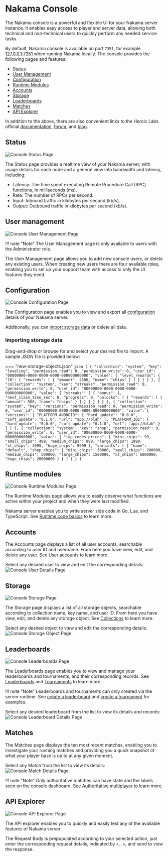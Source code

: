 # Nakama Console

The Nakama console is a powerful and flexible UI for your Nakama server instance. It enables easy access to player and server data, allowing both technical and non-technical users to quickly perform any needed service tasks.

By default, Nakama console is available on port `7351`, for example [127.0.0.1:7351](http://127.0.0.1:7351) when running Nakama locally. The console provides the following pages and features:

* [Status](#status)
* [User Management](#user-management)
* [Configuration](#configuration)
* [Runtime Modules](#runtime-modules)
* [Accounts](#accounts)
* [Storage](#storage)
* [Leaderboards](#leaderboards)
* [Matches](#matches)
* [API Explorer](#api-explorer)

In addition to the above, there are also convenient links to the Heroic Labs official [documentation](https://heroiclabs.com/docs/), [forum](https://forum.heroiclabs.com/), and [blog](https://heroiclabs.com/blog/).

## Status

![Console Status Page](images/console/console-status.png)

The Status page provides a realtime view of your Nakama server, with usage details for each node and a general view into bandwidth and latency, including:

* Latency: The time spent executing Remote Procedure Call (RPC) functions, in milliseconds (ms).
* Rate: The number of RPCs per second.
* Input: Inbound traffic in kilobytes per second (kb/s).
* Output: Outbound traffic in kilobytes per second (kb/s).

## User management

![Console User Management Page](images/console/console-user-management.png)

!!! note "Note"
    The User Management page is only available to users with the Administrator role.

The User Management page allows you to add new console users, or delete any existing users. When creating new users there are four available roles, enabling you to set up your support team with access to only the UI features they need. 

## Configuration

![Console Configuration Page](images/console/console-user-management.png)

The Configuration page enables you to view and export all [configuration](configuration.md) details of your Nakama server.

Additionally, you can [import storage data](#importing-storage-data) or delete all data.

### Importing storage data

Drag-and-drop or browse for and select your desired file to import. A sample JSON file is provided below:

=== "new-storage-objects.json"
    ```json
    [
      {
        "collection": "system",
        "key": "leveling",
        "permission_read": 0,
        "permission_write": 0,
        "user_id": "00000000-0000-0000-0000-000000000000",
        "value": {
          "level_rewards": {
            "10": {
              "rewards": [
                {
                "amount": 2500,
                "name": "chips"
                }
              ]
            }
          }
        }
      },
      {
        "collection": "system",
        "key": "streaks",
        "permission_read": 0,
        "permission_write": 0,
        "user_id": "00000000-0000-0000-0000-000000000000",
        "value": {
          "streaks": [
            {
            "bonus": 1,
            "next_claim_time_sec": 0,
            "progress": 0,
            "unlocks": [
                {
                  "rewards": [
                    {
                      "amount": 500,
                      "name": "chips"
                    }
                  ]
                }
              ]
            }
          ]
        }
      },
      {
        "collection": "system",
        "key": "versions",
        "permission_read": 0,
        "permission_write": 0,
        "user_id": "00000000-0000-0000-0000-000000000000",
        "value": {
          "versions": {
            "PLATFORM_ANDROID": {
              "hard_update": "0.0.0",
              "soft_update": "0.1.0",
              "url": "app://blah"
            },
            "PLATFORM_IOS": {
              "hard_update": "0.0.0",
              "soft_update": "0.1.0",
              "url": "app://blah"
            }
          }
        }
      },
      {
        "collection": "system",
        "key": "shop",
        "permission_read": 0,
        "permission_write": 0,
        "user_id": "00000000-0000-0000-0000-000000000000",
        "value": {
          "iap_codes_prices": {
            "mini_chips": 99,
            "small_chips": 499,
            "medium_chips": 999,
            "large_chips": 1999,
            "xl_chips": 4999,
            "huge_chips": 9999
            },
        "variants": [
            {
              "name": "default",
              "shop_chips": {
                "mini_chips": 30000,
                "small_chips": 200000,
                "medium_chips": 500000,
                "large_chips": 1500000,
                "xl_chips": 6000000,
                "huge_chips": 20000000
              }
            }
          ]
        }
      }
    ]
    ```

## Runtime modules

![Console Runtime Modules Page](images/console/console-runtime-modules.png)

The Runtime Modules page allows you to easily observe what functions are active within your project and when they were last modified.

Nakama server enables you to write server side code in Go, Lua, and TypeScript. See [Runtime code basics](../server-framework/basics.md) to learn more.

## Accounts

The Accounts page displays a list of all user accounts, searchable according to user ID and username. From here you have view, edit, and delete any user. See [User accounts](../concepts/user-accounts.md) to learn more.

Select any desired user to view and edit the corresponding details:
![Console User Details Page](images/console/console-user-account.png)

## Storage

![Console Storage Page](images/console/console-storage-objects.png)

The Storage page displays a list of all storage objects, searchable according to collection name, key name, and user ID. From here you have view, edit, and delete any storage object. See [Collections](../concepts/collections.md) to learn more.

Select any desired object to view and edit the corresponding details:
![Console Storage Object Page](images/console/console-storage-object-details.png)

## Leaderboards

![Console Leaderboards Page](images/console/console-leaderboards.png)

The Leaderboards page enables you to view and manage your leaderboards and tournaments, and their corresponding records. See [Leaderboards](../concepts/leaderboards.md) and [Tournaments](../concepts/tournaments.md) to learn more.

!!! note "Note"
    Leaderboards and tournaments can only created via the server runtime. See [create a leaderboard](../concepts/leaderboards.md#create-a-leaderboard) and [create a tournament](../concepts/tournaments.md#create-tournament) for examples.

Select any desired leaderboard from the list to view its details and records:
![Console Leaderboard Details Page](images/console/console-leaderboard-details.png)

## Matches

The Matches page displays the ten most recent matches, enabling you to investigate your running matches and providing you a quick snapshot of what your player base is up to at any given moment.

Select any Match from the list to view its details:
![Console Match Details Page](images/console/console-match-details.png)

!!! note "Note"
    Only authoritative matches can have state and the labels seen on the console dashboard. See [Authoritative multiplayer](../concepts/server-relayed-multiplayer.md) to learn more.

## API Explorer

![Console API Explorer Page](images/console/console-api-explorer.png)

The API explorer enables you to quickly and easily test any of the available features of Nakama server.
 
The Request Body is prepopulated according to your selected action, just enter the corresponding request details, indicated by `<..>`, and send to view the response.
